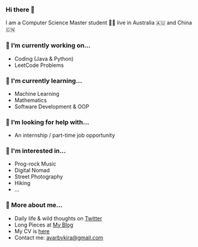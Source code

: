 ### Hi there 👋

I am a Computer Science Master student 👨‍💻 live in Australia 🇦🇺 and China 🇨🇳

### 🔧 I’m currently working on...

- Coding (Java & Python) 
- LeetCode Problems 

### 🌱 I'm currently learning...

- Machine Learning 
- Mathematics 
- Software Development & OOP 

### 🤔 I’m looking for help with...

- An internship / part-time job opportunity 

### 🎸 I'm interested in...

- Prog-rock Music 
- Digital Nomad 
- Street Photography 
- Hiking 
- ...

### 🔗 More about me...

- Daily life & wild thoughts on [Twitter](https://twitter.com/AvarbyKira) 
- Long Pieces at [My Blog](https://avarbykira.github.io) 
- My CV is [here]() 
- Contact me: avarbykira@gmail.com 
